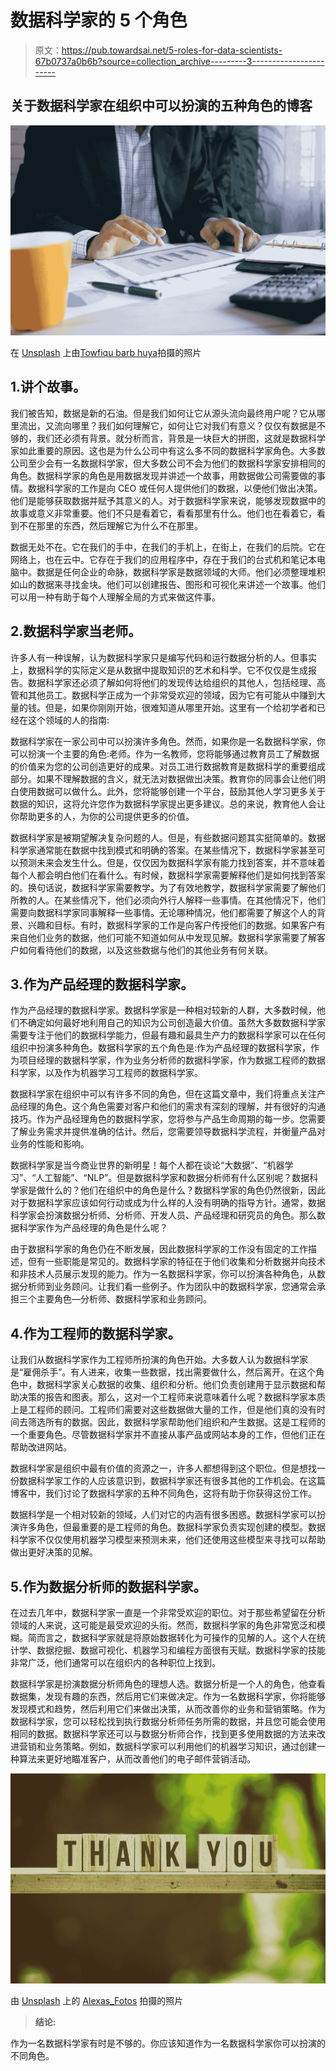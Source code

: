 # 数据科学家的 5 个角色

> 原文：<https://pub.towardsai.net/5-roles-for-data-scientists-67b0737a0b6b?source=collection_archive---------3----------------------->

## 关于数据科学家在组织中可以扮演的五种角色的博客

![](img/d2632fdc0baf0e65ae442d54e766956f.png)

在 [Unsplash](https://unsplash.com?utm_source=medium&utm_medium=referral) 上由[Towfiqu barb huya](https://unsplash.com/@towfiqu999999?utm_source=medium&utm_medium=referral)拍摄的照片

## 1.讲个故事。

我们被告知，数据是新的石油。但是我们如何让它从源头流向最终用户呢？它从哪里流出，又流向哪里？我们如何理解它，如何让它对我们有意义？仅仅有数据是不够的，我们还必须有背景。就分析而言，背景是一块巨大的拼图，这就是数据科学家如此重要的原因。这也是为什么公司中有这么多不同的数据科学家角色。大多数公司至少会有一名数据科学家，但大多数公司不会为他们的数据科学家安排相同的角色。数据科学家的角色是用数据发现并讲述一个故事，用数据做公司需要做的事情。数据科学家的工作是向 CEO 或任何人提供他们的数据，以便他们做出决策。他们是能够获取数据并赋予其意义的人。对于数据科学家来说，能够发现数据中的故事或意义非常重要。他们不只是看着它，看看那里有什么。他们也在看着它，看到不在那里的东西，然后理解它为什么不在那里。

数据无处不在。它在我们的手中，在我们的手机上，在街上，在我们的后院。它在网络上，也在云中。它存在于我们的应用程序中，存在于我们的台式机和笔记本电脑中。数据是任何企业的命脉，数据科学家是数据领域的大师。他们必须整理堆积如山的数据来寻找金块。他们可以创建报告、图形和可视化来讲述一个故事。他们可以用一种有助于每个人理解全局的方式来做这件事。

## 2.数据科学家当老师。

许多人有一种误解，认为数据科学家只是编写代码和运行数据分析的人。但事实上，数据科学的实际定义是从数据中提取知识的艺术和科学。它不仅仅是生成报告。数据科学家还必须了解如何将他们的发现传达给组织的其他人，包括经理、高管和其他员工。数据科学正成为一个非常受欢迎的领域，因为它有可能从中赚到大量的钱。但是，如果你刚刚开始，很难知道从哪里开始。这里有一个给初学者和已经在这个领域的人的指南:

数据科学家在一家公司中可以扮演许多角色。然而，如果你是一名数据科学家，你可以扮演一个主要的角色:老师。作为一名教师，您将能够通过教育员工了解数据的价值来为您的公司创造更好的成果。对员工进行数据教育是数据科学的重要组成部分。如果不理解数据的含义，就无法对数据做出决策。教育你的同事会让他们明白使用数据可以做什么。此外，您将能够创建一个平台，鼓励其他人学习更多关于数据的知识，这将允许您作为数据科学家提出更多建议。总的来说，教育他人会让你帮助更多的人，为你的公司提供更多的价值。

数据科学家是被期望解决复杂问题的人。但是，有些数据问题其实挺简单的。数据科学家通常能在数据中找到模式和明确的答案。在某些情况下，数据科学家甚至可以预测未来会发生什么。但是，仅仅因为数据科学家有能力找到答案，并不意味着每个人都会明白他们在看什么。有时候，数据科学家需要解释他们是如何找到答案的。换句话说，数据科学家需要教学。为了有效地教学，数据科学家需要了解他们所教的人。在某些情况下，他们必须向外行人解释一些事情。在其他情况下，他们需要向数据科学家同事解释一些事情。无论哪种情况，他们都需要了解这个人的背景、兴趣和目标。有时，数据科学家的工作是向客户传授他们的数据。如果客户有来自他们业务的数据，他们可能不知道如何从中发现见解。数据科学家需要了解客户如何看待他们的数据，以及这些数据与他们的其他业务有何关联。

## 3.作为产品经理的数据科学家。

作为产品经理的数据科学家。数据科学家是一种相对较新的人群，大多数时候，他们不确定如何最好地利用自己的知识为公司创造最大价值。虽然大多数数据科学家需要专注于他们的数据科学能力，但最有趣和最具生产力的数据科学家可以在任何组织中扮演多种角色。数据科学家的五个角色是:作为产品经理的数据科学家，作为项目经理的数据科学家，作为业务分析师的数据科学家，作为数据工程师的数据科学家，以及作为机器学习工程师的数据科学家。

数据科学家在组织中可以有许多不同的角色，但在这篇文章中，我们将重点关注产品经理的角色。这个角色需要对客户和他们的需求有深刻的理解，并有很好的沟通技巧。作为产品经理角色的数据科学家，您将参与产品生命周期的每一步。您需要了解业务需求并提供准确的估计。然后，您需要领导数据科学流程，并衡量产品对业务的性能和影响。

数据科学家是当今商业世界的新明星！每个人都在谈论“大数据”、“机器学习”、“人工智能”、“NLP”。但是数据科学家和数据分析师有什么区别呢？数据科学家是做什么的？他们在组织中的角色是什么？数据科学家的角色仍然很新，因此对于数据科学家应该如何行动或成为什么样的人没有明确的指导方针。通常，数据科学家会扮演数据分析师、分析师、开发人员、产品经理和研究员的角色。那么数据科学家作为产品经理的角色是什么呢？

由于数据科学家的角色仍在不断发展，因此数据科学家的工作没有固定的工作描述，但有一些职能是常见的。数据科学家的特征在于他们收集和分析数据并向技术和非技术人员展示发现的能力。作为一名数据科学家，你可以扮演各种角色，从数据分析师到业务顾问。让我们看一些例子。作为团队中的数据科学家，您通常会承担三个主要角色—分析师、数据科学家和业务顾问。

## 4.作为工程师的数据科学家。

让我们从数据科学家作为工程师所扮演的角色开始。大多数人认为数据科学家是“雇佣杀手”。有人进来，收集一些数据，找出需要做什么，然后离开。在这个角色中，数据科学家关心数据的收集、组织和分析。他们负责创建用于显示数据和帮助决策的报告和图表。那么，这对一个工程师来说意味着什么呢？数据科学家本质上是工程师的顾问。工程师们需要对这些数据做大量的工作，但是他们真的没有时间去筛选所有的数据。因此，数据科学家帮助他们组织和产生数据。这是工程师的一个重要角色。尽管数据科学家并不直接从事产品或网站本身的工作，但他们正在帮助改进网站。

数据科学家是组织中最有价值的资源之一，许多人都想得到这个职位。但是想找一份数据科学家工作的人应该意识到，数据科学家还有很多其他的工作机会。在这篇博客中，我们讨论了数据科学家的五种不同角色，这将有助于你获得这份工作。

数据科学是一个相对较新的领域，人们对它的内涵有很多困惑。数据科学家可以扮演许多角色，但最重要的是工程师的角色。数据科学家负责实现创建的模型。数据科学家不仅仅使用机器学习模型来预测未来，他们还使用这些模型来寻找可以帮助做出更好决策的见解。

## 5.作为数据分析师的数据科学家。

在过去几年中，数据科学家一直是一个非常受欢迎的职位。对于那些希望留在分析领域的人来说，这可能是最受欢迎的头衔。然而，数据科学家的角色非常宽泛和模糊。简而言之，数据科学家就是将原始数据转化为可操作的见解的人。这个人在统计学、数据挖掘、数据可视化、机器学习和编程方面很有天赋。数据科学家的技能非常广泛，他们通常可以在组织内的各种职位上找到。

数据科学家是扮演数据分析师角色的理想人选。数据分析是一个人的角色，他查看数据集，发现有趣的东西，然后用它们来做决定。作为一名数据科学家，你将能够发现模式和趋势，然后利用它们来做出决策，从而改善你的业务和营销策略。作为数据科学家，您可以轻松找到执行数据分析师任务所需的数据，并且您可能会使用相同的数据。数据科学家还可以与数据分析师合作，找到更多使用数据的方法来改进营销和业务策略。例如，数据科学家可以利用他们的机器学习知识，通过创建一种算法来更好地瞄准客户，从而改善他们的电子邮件营销活动。

![](img/38f4e2f06be3f749aca04ef65541af0c.png)

由 [Unsplash](https://unsplash.com?utm_source=medium&utm_medium=referral) 上的 [Alexas_Fotos](https://unsplash.com/@alexas_fotos?utm_source=medium&utm_medium=referral) 拍摄的照片

> **结论:**

作为一名数据科学家有时是不够的。你应该知道作为一名数据科学家你可以扮演的不同角色。